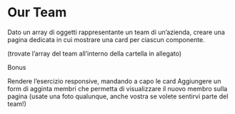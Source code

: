 Our Team
===

Dato un array di oggetti rappresentante un team di un’azienda, creare una pagina dedicata  in cui mostrare una card per ciascun componente.

(trovate l’array del team all’interno della cartella in allegato)

Bonus

Rendere l’esercizio responsive, mandando a capo le card
Aggiungere un form di agginta membri che permetta di visualizzare il nuovo membro sulla pagina (usate una foto qualunque, anche vostra se volete sentirvi parte del team!)

